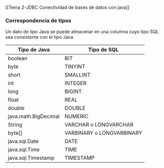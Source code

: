 [[Tema 2-JDBC Conectividad de bases de datos con java]]

### Correspondencia de tipos
Un dato de tipo Java se puede almacenar en una columna cuyo tipo SQL sea consistente con el tipo Java

|**Tipo de Java**|**Tipo de SQL**|
|---|---|
|boolean|BIT|
|byte|TINYINT|
|short|SMALLINT|
|int|INTEGER|
|long|BIGINT|
|float|REAL|
|double|DOUBLE|
|java.math.BigDecimal|NUMERIC|
|String|VARCHAR o LONGVARCHAR|
|byte[]|VARBINARY o LONGVARBINARY|
|java.sql.Date|DATE|
|java.sql.Time|TIME|
|java.sql.Timestamp|TIMESTAMP|

